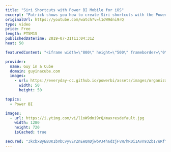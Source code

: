 ```yaml
---
title: "Siri Shortcuts with Power BI Mobile for iOS"
excerpt: "Patrick shows you how to create Siri shortcuts with the Power BI Mobile iOS app. This can be a great way to access your Power BI reports quickly.  Documentation: https://docs.microsoft.com/power-bi/consumer/mobile/mobile-apps-ios-siri-shortcuts  ******** LET'S CONNECT! ********  -- http://twitter.com/guyinacube"
originalUrl: https://youtube.com/watch?v=l1oW9dni9rQ
type: video
price: Free
length: PT5M1S
publishedDateTime: 2019-07-31T11:04:31Z
heat: 50

featuredContent: "<iframe width=\"800\" height=\"500\" frameborder=\"0\" src=\"https://www.youtube.com/embed/l1oW9dni9rQ\" allow=\"accelerometer; autoplay; encrypted-media; gyroscope; picture-in-picture\" allowfullscreen></iframe>"

provider:
  name: Guy in a Cube
  domain: guyinacube.com
  images:
    - url: https://everyday-cc.github.io/powerbi/assets/images/organizations/guyinacube.com-50x50.jpg
      width: 50
      height: 50

topics:
  - Power BI

images:
  - url: https://i.ytimg.com/vi/l1oW9dni9rQ/maxresdefault.jpg
    width: 1280
    height: 720
    isCached: true

secured: "3kcbxByEBUK1bVbCvyvEYZnEeQmDjwbVJ4h6dzjFvW/hR0i1Avn93ZbI/uRffqDokJctZNEzDRPh0sEGf4k6ieH8VSS4hRGjwylYvJi1coR18qHNlxTdSgrcSbYzi5ycU6MAWL3MfpZC+iAoTMkS3Hi7UoPiQz2QMIScl8h8vEZMFORRID5gw00RAeWQBBOnOGd5li0VC/LQAqf71/HUlYmMcw5Lfght0YN4++F6PYyScbDatuWTO7i9bAMrGDy5lN6h6WrW+tyoyFCm4p66cJZy7IPfZu7IMs1hYEiYv1T/aCy0jCAz3Nyeec6dsg9/lhE8rXfbMphOk7lP4DzFR6+AkYrxhip2UfnVtA3OjBXT9jVuSpxekC4QPofutbVDDU4kHczJnkRzSbdMJiNbvJFJg5F3T/b9HuhSqNrNzpU=;kkEsZrVELof5NALyh3+1Pg=="
---
```


